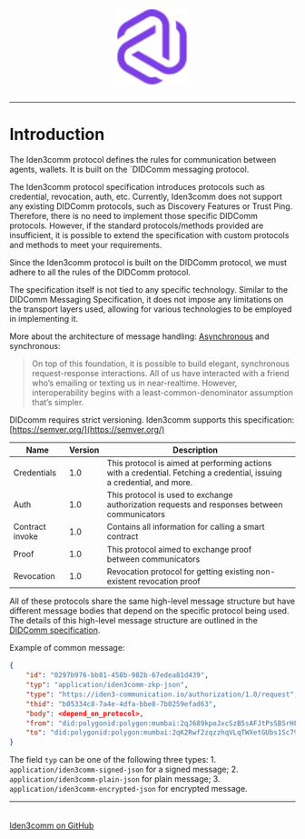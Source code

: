 <div align="center">
<img src="logo.svg" align="center" width="128px"/>
<br /><br />
</div>

---
# Introduction

The Iden3comm protocol defines the rules for communication between agents, wallets. It is built on the `DIDComm messaging protocol.

The Iden3comm protocol specification introduces protocols such as credential, revocation, auth, etc. Currently, Iden3comm does not support any existing DIDComm protocols, such as Discovery Features or Trust Ping. Therefore, there is no need to implement those specific DIDComm protocols. However, if the standard protocols/methods provided are insufficient, it is possible to extend the specification with custom protocols and methods to meet your requirements.

Since the Iden3comm protocol is built on the DIDComm protocol, we must adhere to all the rules of the DIDComm protocol.

The specification itself is not tied to any specific technology. Similar to the DIDComm Messaging Specification, it does not impose any limitations on the transport layers used, allowing for various technologies to be employed in implementing it.

More about the architecture of message handling: [Asynchronous](https://identity.foundation/didcomm-messaging/spec/#ramifications) and synchronous:

> On top of this foundation, it is possible to build elegant, synchronous request-response interactions. All of us have interacted with a friend who’s emailing or texting us in near-realtime. However, interoperability begins with a least-common-denominator assumption that’s simpler.
> 

DIDcomm requires strict versioning. Iden3comm supports this specification: [https://semver.org/](https://semver.org/)

| Name | Version | Description |  |
| --- | --- | --- | --- |
| Credentials | 1.0 | This protocol is aimed at performing actions with a credential. Fetching a credential, issuing a credential, and more. |  |
| Auth | 1.0 | This protocol is used to exchange authorization requests and responses between communicators |  |
| Contract invoke | 1.0 | Contains all information for calling a smart contract |  |
| Proof | 1.0 | This protocol aimed to exchange proof between communicators |  |
| Revocation | 1.0 | Revocation protocol for getting existing non-existent revocation proof |  |

All of these protocols share the same high-level message structure but have different message bodies that depend on the specific protocol being used. The details of this high-level message structure are outlined in the [DIDComm specification](https://identity.foundation/didcomm-messaging/spec/#message-headers).

Example of common message:

```json
{
	"id": "0297b976-bb81-458b-982b-67edea81d439",
	"typ": "application/iden3comm-zkp-json",
	"type": "https://iden3-communication.io/authorization/1.0/request",
	"thid": "b05334c8-7a4e-4dfa-bbe8-7b0259efad63",
	"body": <depend_on_protocol>,
	"from": "did:polygonid:polygon:mumbai:2qJ689kpoJxcSzB5sAFJtPsSBSrHF5dq722BHMqURL",
	"to": "did:polygonid:polygon:mumbai:2qK2Rwf2zqzzhqVLqTWXetGUbs1Sc79woomP5cDLBE"
}
```
The field `typ` can be one of the following three types:
    1. `application/iden3comm-signed-json` for a signed message;
    2. `application/iden3comm-plain-json` for plain message;
    3. `application/iden3comm-encrypted-json` for encrypted message.

---

###### <div align="center">
<a href="https://github.com/iden3/iden3comm" target="_blank">Iden3comm on GitHub</a></div>









